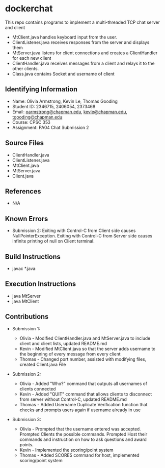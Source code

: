 # dockerchat

This repo contains programs to implement a multi-threaded TCP chat server and client

* MtClient.java handles keyboard input from the user.
* ClientListener.java receives responses from the server and displays them
* MtServer.java listens for client connections and creates a ClientHandler for each new client
* ClientHandler.java receives messages from a client and relays it to the other clients.
* Class.java contains Socket and username of client

## Identifying Information

* Name: Olivia Armstrong, Kevin Le, Thomas Gooding
* Student ID: 2346715, 2406054, 2373468
* Email: oarmstrong@chapman.edu, kevle@chapman.edu, tgooding@chapman.edu
* Course: CPSC 353
* Assignment: PA04 Chat Submission 2

## Source Files

* ClientHandler.java
* ClientListener.java
* MtClient.java
* MtServer.java
* Client.java

## References

* N/A

## Known Errors

* Submission 2: Exiting with Control-C from Client side causes NullPointerException. Exiting with Control-C from Server side causes infinite printing of null on Client terminal.

## Build Instructions

* javac *.java

## Execution Instructions

* java MtServer
* java MtClient

## Contributions
* Submission 1:
    * Olivia - Modified ClientHandler.java and MtServer.java to include client and client lists, updated README.md
    * Kevin - Modified MtClient.java so that the server adds username to the beginning of every message from every client
    * Thomas - Changed port number, assisted with modifying files, created Client.java File

* Submission 2: 
    * Olivia - Added "Who?" command that outputs all usernames of clients connected
    * Kevin - Added "QUIT" command that allows clients to disconnect from server without Control-C, updated README.md
    * Thomas - Added Username Duplicate Verification function that checks and prompts users again if username already in use

* Submission 3:
    * Olivia - Prompted that the username entered was accepted. Prompted Clients the possible commands. Prompted Host their commands and instruction on how to ask questions and award points. 
    * Kevin - Implemented the scoring/point system
    * Thomas - Added SCORES command for host, implemented scoring/point system
